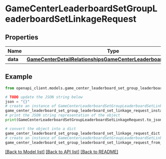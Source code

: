 # GameCenterLeaderboardSetGroupLeaderboardSetLinkageRequest


## Properties

Name | Type | Description | Notes
------------ | ------------- | ------------- | -------------
**data** | [**GameCenterDetailRelationshipsGameCenterLeaderboardSetsDataInner**](GameCenterDetailRelationshipsGameCenterLeaderboardSetsDataInner.md) |  | 

## Example

```python
from openapi_client.models.game_center_leaderboard_set_group_leaderboard_set_linkage_request import GameCenterLeaderboardSetGroupLeaderboardSetLinkageRequest

# TODO update the JSON string below
json = "{}"
# create an instance of GameCenterLeaderboardSetGroupLeaderboardSetLinkageRequest from a JSON string
game_center_leaderboard_set_group_leaderboard_set_linkage_request_instance = GameCenterLeaderboardSetGroupLeaderboardSetLinkageRequest.from_json(json)
# print the JSON string representation of the object
print(GameCenterLeaderboardSetGroupLeaderboardSetLinkageRequest.to_json())

# convert the object into a dict
game_center_leaderboard_set_group_leaderboard_set_linkage_request_dict = game_center_leaderboard_set_group_leaderboard_set_linkage_request_instance.to_dict()
# create an instance of GameCenterLeaderboardSetGroupLeaderboardSetLinkageRequest from a dict
game_center_leaderboard_set_group_leaderboard_set_linkage_request_from_dict = GameCenterLeaderboardSetGroupLeaderboardSetLinkageRequest.from_dict(game_center_leaderboard_set_group_leaderboard_set_linkage_request_dict)
```
[[Back to Model list]](../README.md#documentation-for-models) [[Back to API list]](../README.md#documentation-for-api-endpoints) [[Back to README]](../README.md)


